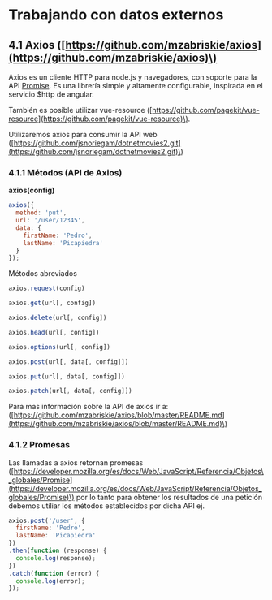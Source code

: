 # Trabajando con datos externos

## 4.1 Axios \([https://github.com/mzabriskie/axios](https://github.com/mzabriskie/axios)\)

Axios es un cliente HTTP para node.js y navegadores, con soporte para la API [Promise](https://developer.mozilla.org/es/docs/Web/JavaScript/Referencia/Objetos_globales/Promise).  Es una librería simple y altamente configurable, inspirada en el servicio $http de angular.

También es posible utilizar vue-resource \([https://github.com/pagekit/vue-resource](https://github.com/pagekit/vue-resource)\).

Utilizaremos axios para consumir la API web \([https://github.com/jsnoriegam/dotnetmovies2.git](https://github.com/jsnoriegam/dotnetmovies2.git)\)

### 4.1.1 Métodos \(API de Axios\)

**axios\(config\)**

```js
axios({
  method: 'put',
  url: '/user/12345',
  data: {
    firstName: 'Pedro',
    lastName: 'Picapiedra'
  }
});
```

Métodos abreviados

```js
axios.request(config)

axios.get(url[, config])

axios.delete(url[, config])

axios.head(url[, config])

axios.options(url[, config])

axios.post(url[, data[, config]])

axios.put(url[, data[, config]])

axios.patch(url[, data[, config]])
```

Para mas información sobre la API de axios ir a: \([https://github.com/mzabriskie/axios/blob/master/README.md](https://github.com/mzabriskie/axios/blob/master/README.md)\)

### 4.1.2 Promesas

Las llamadas a axios retornan promesas \([https://developer.mozilla.org/es/docs/Web/JavaScript/Referencia/Objetos\_globales/Promise](https://developer.mozilla.org/es/docs/Web/JavaScript/Referencia/Objetos_globales/Promise)\) por lo tanto para obtener los resultados de una petición debemos utiliar los métodos establecidos por dicha API ej.

```js
axios.post('/user', {
  firstName: 'Pedro',
  lastName: 'Picapiedra'
})
.then(function (response) {
  console.log(response);
})
.catch(function (error) {
  console.log(error);
});
```



